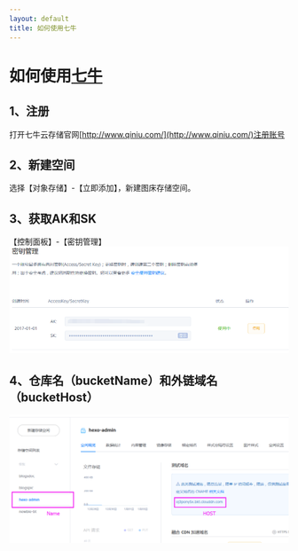 ```yaml
---
layout: default
title: 如何使用七牛
---
```


# 如何使用[七牛](http://www.qiniu.com/)

## 1、注册
打开七牛云存储官网[http://www.qiniu.com/](http://www.qiniu.com/)注册账号

## 2、新建空间
选择【对象存储】-【立即添加】，新建图床存储空间。

## 3、获取AK和SK
【控制面板】-【密钥管理】
![](images/1.png)

## 4、仓库名（bucketName）和外链域名（bucketHost）
![](images/2.png)